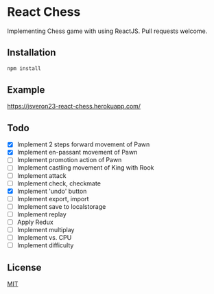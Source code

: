 # React Chess

Implementing Chess game with using ReactJS. Pull requests welcome.

## Installation

```bash
npm install
```

## Example

https://jsveron23-react-chess.herokuapp.com/

## Todo

- [x] Implement 2 steps forward movement of Pawn
- [x] Implement en-passant movement of Pawn
- [ ] Implement promotion action of Pawn
- [ ] Implement castling movement of King with Rook
- [ ] Implement attack
- [ ] Implement check, checkmate
- [x] Implement 'undo' button
- [ ] Implement export, import
- [ ] Implement save to localstorage
- [ ] Implement replay
- [ ] Apply Redux
- [ ] Implement multiplay
- [ ] Implement vs. CPU
- [ ] Implement difficulty

## License

[MIT](LICENSE.md)
